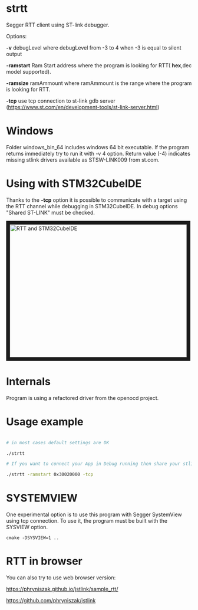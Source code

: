 # strtt
Segger RTT client using ST-link debugger.

Options:

**-v** debugLevel where debugLevel from -3 to 4 when -3 is equal to silent output

**-ramstart** Ram Start address where the program is looking for RTT( **hex**,dec model supported).

**-ramsize** ramAmmount where ramAmmount is the range where the program is looking for RTT. 

**-tcp** use tcp connection to st-link gdb server (<https://www.st.com/en/development-tools/st-link-server.html>)

# Windows

Folder windows_bin_64 includes windows 64 bit executable. If the program returns immediately try to run it with -v 4 option. Return value (-4) indicates missing stlink drivers available as STSW-LINK009 from st.com.

# Using with STM32CubeIDE

Thanks to the **-tcp** option it is possible to communicate with a target using the RTT channel while debugging in STM32CubeIDE.
In debug options "Shared ST-LINK" must be checked.

<a href="http://www.youtube.com/watch?feature=player_embedded&v=MP6PS8l4fyE" target="_blank"><img src="http://img.youtube.com/vi/MP6PS8l4fyE/0.jpg" 
alt="RTT and STM32CubeIDE" width="480" height="360" border="10" /></a>

# Internals

Program is using a refactored driver from the openocd project.

# Usage example

```bash

# in most cases default settings are OK

./strtt

# If you want to connect your App in Debug running then share your stlink and use tcp connect to

./strtt -ramstart 0x30020000 -tcp

```

# SYSTEMVIEW

One experimental option is to use this program with Segger SystemView using tcp connection. To use it, the program must be built with the SYSVIEW option.

`cmake -DSYSVIEW=1 ..`

# RTT in browser
You can also try to use web browser version:

https://phryniszak.github.io/jstlink/sample_rtt/

https://github.com/phryniszak/jstlink
